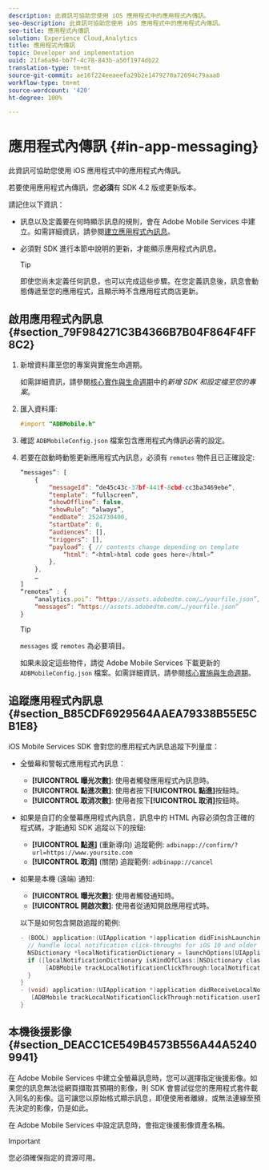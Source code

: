 ```yaml
---
description: 此資訊可協助您使用 iOS 應用程式中的應用程式內傳訊。
seo-description: 此資訊可協助您使用 iOS 應用程式中的應用程式內傳訊。
seo-title: 應用程式內傳訊
solution: Experience Cloud,Analytics
title: 應用程式內傳訊
topic: Developer and implementation
uuid: 21fa6a94-bb7f-4c78-843b-a50f1974db22
translation-type: tm+mt
source-git-commit: ae16f224eeaeefa29b2e1479270a72694c79aaa0
workflow-type: tm+mt
source-wordcount: '420'
ht-degree: 100%

---
```



# 應用程式內傳訊 {#in-app-messaging}

此資訊可協助您使用 iOS 應用程式中的應用程式內傳訊。

若要使用應用程式內傳訊，您&#x200B;**必須**&#x200B;有 SDK 4.2 版或更新版本。

請記住以下資訊：

* 訊息以及定義要在何時顯示訊息的規則，會在 Adobe Mobile Services 中建立。如需詳細資訊，請參閱[建立應用程式內訊息](/help/using/in-app-messaging/t-in-app-message/t-in-app-message.md)。
* 必須對 SDK 進行本節中說明的更新，才能顯示應用程式內訊息。

   >[!TIP]
   >
   >即使您尚未定義任何訊息，也可以完成這些步驟。在您定義訊息後，訊息會動態傳遞至您的應用程式，且顯示時不含應用程式商店更新。

## 啟用應用程式內訊息 {#section_79F984271C3B4366B7B04F864F4FF8C2}

1. 新增資料庫至您的專案與實施生命週期。

   如需詳細資訊，請參閱[核心實作與生命週期](/help/ios/getting-started/requirements.md)中的&#x200B;*新增 SDK 和設定檔至您的專案*。

1. 匯入資料庫:

   ```objective-c
   #import "ADBMobile.h"
   ```

1. 確認 `ADBMobileConfig.json` 檔案包含應用程式內傳訊必需的設定。
1. 若要在啟動時動態更新應用程式內訊息，必須有 `remotes` 物件且已正確設定:

   ```js
   “messages”: [ 
       { 
           “messageId”: “de45c43c-37bf-441f-8cbd-cc3ba3469ebe”, 
           “template”: “fullscreen”, 
           “showOffline”: false, 
           “showRule”: “always”, 
           “endDate”: 2524730400, 
           “startDate”: 0, 
           “audiences”: [], 
           “triggers”: [], 
           “payload”: { // contents change depending on template 
               “html”: “<html>html code goes here</html>” 
           }, 
       }, 
       … 
   ] 
   “remotes” : { 
       “analytics.poi”: “https://assets.adobedtm.com/…/yourfile.json”, 
       “messages”: “https://assets.adobedtm.com/…/yourfile.json” 
   }
   ```

   >[!TIP]
   >
   >`messages` 或 `remotes` 為必要項目。

   如果未設定這些物件，請從 Adobe Mobile Services 下載更新的 `ADBMobileConfig.json` 檔案。如需詳細資訊，請參閱[核心實施與生命週期](/help/ios/getting-started/requirements.md)。

## 追蹤應用程式內訊息 {#section_B85CDF6929564AAEA79338B55E5CB1E8}

iOS Mobile Services SDK 會對您的應用程式內訊息追蹤下列量度：

* 全螢幕和警報式應用程式內訊息：

   * **[!UICONTROL 曝光次數]**: 使用者觸發應用程式內訊息時。
   * **[!UICONTROL 點進次數]**: 使用者按下&#x200B;**[!UICONTROL 點進]**&#x200B;按鈕時。
   * **[!UICONTROL 取消次數]**: 使用者按下&#x200B;**[!UICONTROL 取消]**&#x200B;按鈕時。

* 如果是自訂的全螢幕應用程式內訊息，訊息中的 HTML 內容必須包含正確的程式碼，才能通知 SDK 追蹤以下的按鈕:

   * **[!UICONTROL 點進]** (重新導向) 追蹤範例:  `adbinapp://confirm/?url=https://www.yoursite.com`
   * **[!UICONTROL 取消]** (關閉) 追蹤範例: `adbinapp://cancel`

* 如果是本機 (遠端) 通知:

   * **[!UICONTROL 曝光次數]**: 使用者觸發通知時。
   * **[!UICONTROL 開啟次數]**: 使用者從通知開啟應用程式時。

   以下是如何包含開啟追蹤的範例:

   ```objective-c
   - (BOOL) application:(UIApplication *)application didFinishLaunchingWithOptions:(NSDictionary *)launchOptions { 
     // handle local notification click-throughs for iOS 10 and older 
     NSDictionary *localNotificationDictionary = launchOptions[UIApplicationLaunchOptionsLocalNotificationKey]; 
     if ([localNotificationDictionary isKindOfClass:[NSDictionary class]]) { 
          [ADBMobile trackLocalNotificationClickThrough:localNotificationDictionary]; 
     } 
   } 
   - (void) application:(UIApplication *)application didReceiveLocalNotification:(UILocalNotification *)notification { 
      [ADBMobile trackLocalNotificationClickThrough:notification.userInfo]; 
   }
   ```

## 本機後援影像 {#section_DEACC1CE549B4573B556A44A52409941}

在 Adobe Mobile Services 中建立全螢幕訊息時，您可以選擇指定後援影像。如果您的訊息無法從網頁擷取其預期的影像，則 SDK 會嘗試從您的應用程式套件載入同名的影像。這可讓您以原始格式顯示訊息，即便使用者離線，或無法連線至預先決定的影像，仍是如此。

在 Adobe Mobile Services 中設定訊息時，會指定後援影像資產名稱。

>[!IMPORTANT]
>
>您必須確保指定的資源可用。

